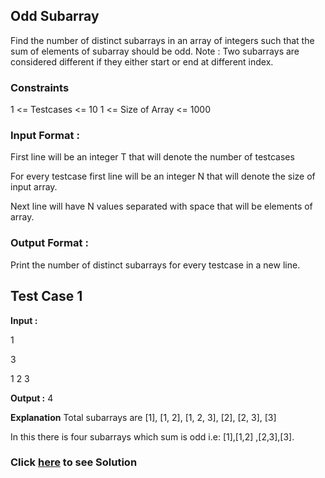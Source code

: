 
## Odd Subarray

Find the number of distinct subarrays in an array of integers such that the sum of elements of subarray should be odd.
Note : Two subarrays are considered different if they either start or end at different index.

### Constraints

1 <= Testcases <= 10 1 <= Size of Array <= 1000

### Input Format :

First line will be an integer T that will denote the number of testcases

For every testcase first line will be an integer N that will denote the size of input array.

Next line will have N values separated with space that will be elements of array.


### Output Format :

Print the number of distinct subarrays for every testcase in a new line.

## Test Case 1

**Input :**

1

3

1 2 3

**Output :** 
4

**Explanation** 
Total subarrays are [1], [1, 2], [1, 2, 3], [2], [2, 3], [3]

In this there is four subarrays which sum is odd i.e: [1],[1,2] ,[2,3],[3].

### Click [here](./Solutions/OddSubarray.java) to see Solution
